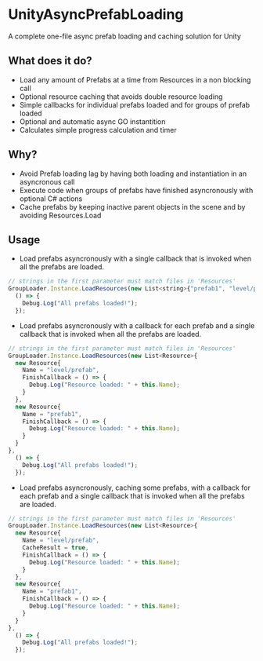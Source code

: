 # UnityAsyncPrefabLoading
A complete one-file async prefab loading and caching solution for Unity

## What does it do?
- Load any amount of Prefabs at a time from Resources in a non blocking call
- Optional resource caching that avoids double resource loading
- Simple callbacks for individual prefabs loaded and for groups of prefab loaded
- Optional and automatic async GO instantition 
- Calculates simple progress calculation and timer

## Why?
- Avoid Prefab loading lag by having both loading and instantiation in an asyncronous call
- Execute code when groups of prefabs have finished asyncronously with optional C# actions
- Cache prefabs by keeping inactive parent objects in the scene and by avoiding Resources.Load

## Usage
- Load prefabs asyncronously with a single callback that is invoked when all the prefabs are loaded.
```javascript
// strings in the first parameter must match files in 'Resources'
GroupLoader.Instance.LoadResources(new List<string>{"prefab1", "level/prefab", "prefab2"}, 
  () => {
    Debug.Log("All prefabs loaded!");
  });
```
- Load prefabs asyncronously with a callback for each prefab and a single callback that is invoked when all the prefabs are loaded.
```javascript
// strings in the first parameter must match files in 'Resources'
GroupLoader.Instance.LoadResources(new List<Resource>{
  new Resource{
    Name = "level/prefab",
    FinishCallback = () => {
      Debug.Log("Resource loaded: " + this.Name);
    }
  },
  new Resource{
    Name = "prefab1",
    FinishCallback = () => {
      Debug.Log("Resource loaded: " + this.Name);
    }
  }
}, 
  () => {
    Debug.Log("All prefabs loaded!");
  });
```
- Load prefabs asyncronously, caching some prefabs, with a callback for each prefab and a single callback that is invoked when all the prefabs are loaded.
```javascript
// strings in the first parameter must match files in 'Resources'
GroupLoader.Instance.LoadResources(new List<Resource>{
  new Resource{
    Name = "level/prefab",
    CacheResult = true,
    FinishCallback = () => {
      Debug.Log("Resource loaded: " + this.Name);
    }
  },
  new Resource{
    Name = "prefab1",
    FinishCallback = () => {
      Debug.Log("Resource loaded: " + this.Name);
    }
  }
}, 
  () => {
    Debug.Log("All prefabs loaded!");
  });
```
